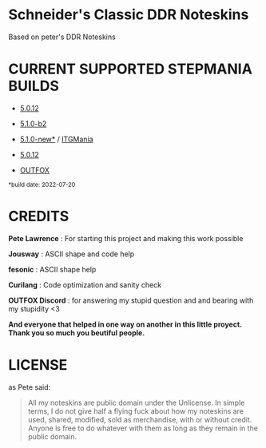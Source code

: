 # Schneider's Classic DDR Noteskins

Based on peter's DDR Noteskins

# CURRENT SUPPORTED STEPMANIA BUILDS

- [5.0.12](https://www.stepmania.com/download/)

- [5.1.0-b2](https://github.com/stepmania/stepmania/releases/tag/v5.1.0-b2)

- [5.1.0-new*](https://drive.google.com/file/d/1DiCF3n95tawbsTIJyn5bmY5rG4AS9Ydx/view?usp=sharing) / [ITGMania](https://www.itgmania.com/)

- [5.0.12](https://www.stepmania.com/download/)

- [OUTFOX](https://projectoutfox.com/)

<sub>*build date: 2022-07-20</sub>

# CREDITS

**Pete Lawrence** : For starting this project and making this work possible

**Jousway** : ASCII shape and code help

**fesonic** : ASCII shape help

**Curilang** : Code optimization and sanity check

**OUTFOX Discord** : for answering my stupid question and and bearing with my stupidity <3

**And everyone that helped in one way on another in this little proyect. Thank you so much you beutiful people.**

# LICENSE

as Pete said:

> All my noteskins are public domain under the Unlicense. In simple terms, I do not give half a flying fuck about how my noteskins are used, shared, modified, sold as merchandise, with or without credit. Anyone is free to do whatever with them as long as they remain in the public domain.
